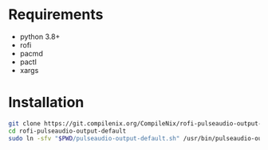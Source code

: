 # Requirements
- python 3.8+
- rofi
- pacmd
- pactl
- xargs

# Installation
```bash
git clone https://git.compilenix.org/CompileNix/rofi-pulseaudio-output-default.git
cd rofi-pulseaudio-output-default
sudo ln -sfv "$PWD/pulseaudio-output-default.sh" /usr/bin/pulseaudio-output-default
```

